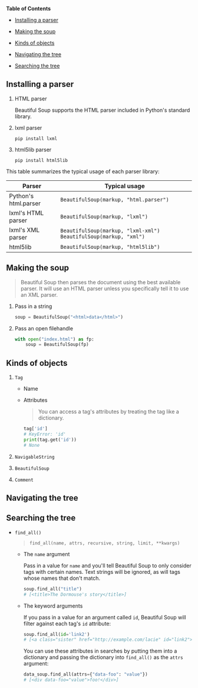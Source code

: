 **Table of Contents**

- [Installing a parser]()

- [Making the soup]()

- [Kinds of objects]()

- [Navigating the tree]()

- [Searching the tree]()

## Installing a parser

1. HTML parser

    Beautiful Soup supports the HTML parser included in Python's standard library.

2. lxml parser

    ```
    pip install lxml
    ```

3. html5lib parser

    ```
    pip install html5lib
    ```

This table summarizes the typical usage of each parser library:

| Parser | Typical usage |
| --- | --- |
| Python's html.parser | `BeautifulSoup(markup, "html.parser")` |
| lxml's HTML parser | `BeautifulSoup(markup, "lxml")` |
| lxml's XML parser | `BeautifulSoup(markup, "lxml-xml")` `BeautifulSoup(markup, "xml")` |
| html5lib | `BeautifulSoup(markup, "html5lib")` |

## Making the soup

> Beautiful Soup then parses the document using the best available parser. It will use an HTML parser unless you specifically tell it to use an XML parser.

1. Pass in a string

    ```python
    soup = BeautifulSoup("<html>data</html>")
    ```

2. Pass an open filehandle

    ```python
    with open("index.html") as fp:
        soup = BeautifulSoup(fp)
    ```

## Kinds of objects

1. `Tag`

    - Name
    - Attributes
    
        > You can access a tag's attributes by treating the tag like a dictionary.
        
        ```python
        tag['id']
        # KeyError: 'id'
        print(tag.get('id'))
        # None
        ```

2. `NavigableString`

3. `BeautifulSoup`

4. `Comment`

## Navigating the tree

## Searching the tree

- `find_all()`

    > `find_all(name, attrs, recursive, string, limit, **kwargs)`
    
    - The `name` argument
    
        Pass in a value for `name` and you'll tell Beautiful Soup to only consider tags with certain names. Text strings will be ignored, as will tags whose names that don't match.
        
        ```python
        soup.find_all("title")
        # [<title>The Dormouse's story</title>]
        ```
    
    - The keyword arguments
    
        If you pass in a value for an argument called `id`, Beautiful Soup will filter against each tag's `id` attribute:
        
        ```python
        soup.find_all(id='link2')
        # [<a class="sister" href="http://example.com/lacie" id="link2">Lacie</a>]
        ```
        
        You can use these attributes in searches by putting them into a dictionary and passing the dictionary into `find_all()` as the `attrs` argument:
        
        ```python
        data_soup.find_all(attrs={"data-foo": "value"})
        # [<div data-foo="value">foo!</div>]
        ```
